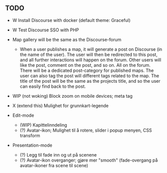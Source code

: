 ## TODO


- W Install Discourse with docker (default theme: Graceful)
- W Test Discourse SSO with PHP
- Map gallery will be the same as the Discourse-forum
	- When a user publishes a map, it will generate a post on Discourse (in the name of the user).
	  The user will then be redirected to this post, and all further interactions will happen on the forum.
	  Other users will like the post, comment on the post, and so on. All on the forum.
	  There will be a dedicated post-category for published maps.
	  The user can also tag the post will different tags related to the map.
	  The title of the post will be the same as the projects title, and so the user can easily find back to the post.







- WIP (not woking) Block zoom on mobile devices; meta tag
- X (extend this) Mulighet for grunnkart-legende

- Edit-mode
	- (WIP) Kapittelinndeling
	- (?) Avatar-ikon; Mulighet til å rotere, slider i popup menyen, CSS transform

- Presentation-mode
	- (?) Legg til fade inn og ut på scenene
	- (?) Avatar-ikon overganger; gjøre mer "smooth" (fade-overgang på avatar-ikoner fra scene til scene)

